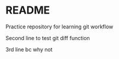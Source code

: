 # README #

Practice repository for learning git workflow

Second line to test git diff function

3rd line bc why not
 
